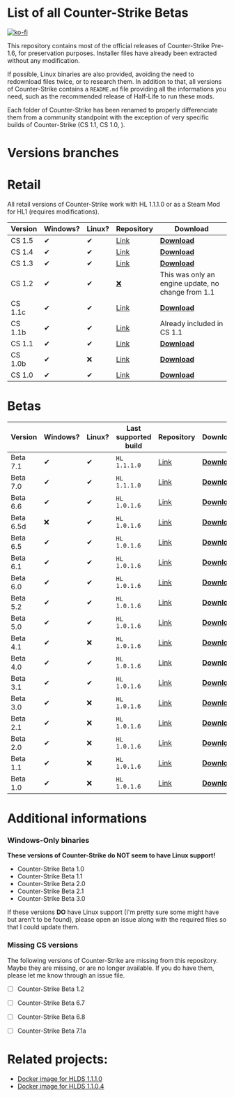 # List of all Counter-Strike Betas 

[![ko-fi](https://ko-fi.com/img/githubbutton_sm.svg)](https://ko-fi.com/P5P27UZHV)

This repository contains most of the official releases of Counter-Strike Pre-1.6, for preservation purposes. Installer files have already been extracted without any modification.

If possible, Linux binaries are also provided, avoiding the need to redownload files twice, or to research them. In addition to that, all versions of Counter-Strike contains a `README.md` file providing all the informations you need, such as the recommended release of Half-Life to run these mods.

Each folder of Counter-Strike has been renamed to properly differenciate them from a community standpoint with the exception of very specific builds of Counter-Strike (CS 1.1, CS 1.0, ).

# Versions branches

# Retail

All retail versions of Counter-Strike work with HL 1.1.1.0 or as a Steam Mod for HL1 (requires modifications).

| Version | Windows? | Linux? | Repository | Download |
| -------- | ------- | -------- | -------- | -------- |
| CS 1.5 | ✔ | ✔ | [Link](https://github.com/Ch0wW/counterstrike-betas/tree/cs15_retail) | [**Download**](https://github.com/Ch0wW/counterstrike-betas/archive/refs/heads/cs15_retail.zip) |
| CS 1.4 | ✔ | ✔ | [Link](https://github.com/Ch0wW/counterstrike-betas/tree/cs14_retail) | [**Download**](https://github.com/Ch0wW/counterstrike-betas/archive/refs/heads/cs14_retail.zip) |
| CS 1.3 | ✔ | ✔ | [Link](https://github.com/Ch0wW/counterstrike-betas/tree/cs13_retail) | [**Download**](https://github.com/Ch0wW/counterstrike-betas/archive/refs/heads/cs13_retail.zip) |
| CS 1.2 | ✔ | ✔ | [❌](https://github.com/Ch0wW/counterstrike-betas/tree/cs11_retail) | This was only an engine update, no change from 1.1 |
| CS 1.1c | ✔ | ✔ | [Link](https://github.com/Ch0wW/counterstrike-betas/tree/cs11_retail) | [**Download**](https://github.com/Ch0wW/counterstrike-betas/archive/refs/heads/cs11_retail.zip) |
| CS 1.1b | ✔| ✔ | [Link](https://github.com/Ch0wW/counterstrike-betas/tree/cs11_retail) | Already included in CS 1.1 |
| CS 1.1 | ✔ | ✔ | [Link](https://github.com/Ch0wW/counterstrike-betas/tree/a98571c1aa4ca3f3a6f42c8848727b34db618bf0) | [**Download**](https://github.com/Ch0wW/counterstrike-betas/archive/a98571c1aa4ca3f3a6f42c8848727b34db618bf0.zip) |
| CS 1.0b | ✔ | ❌ | [Link](https://github.com/Ch0wW/counterstrike-betas/tree/cs10_retail) | [**Download**](https://github.com/Ch0wW/counterstrike-betas/archive/refs/heads/cs10_retail.zip) |
| CS 1.0 | ✔ | ✔ | [Link](https://github.com/Ch0wW/counterstrike-betas/tree/ab6a359832dac535b4e4f25c7d15e724ea514cc1) | [**Download**](https://github.com/Ch0wW/counterstrike-betas/archive/ab6a359832dac535b4e4f25c7d15e724ea514cc1.zip) |

# Betas
| Version | Windows? | Linux? | Last supported build | Repository | Download |
| -------- | ------- | ------- | -------- | -------- | -------- |
| Beta 7.1 | ✔ | ✔ | `HL 1.1.1.0` | [Link](https://github.com/Ch0wW/counterstrike-betas/tree/csbeta65) | [**Download**](https://github.com/Ch0wW/counterstrike-betas/archive/refs/heads/csbeta71.zip) |
| Beta 7.0 | ✔ | ✔ | `HL 1.1.1.0` | [Link](https://github.com/Ch0wW/counterstrike-betas/tree/csbeta70) | [**Download**](https://github.com/Ch0wW/counterstrike-betas/archive/refs/heads/csbeta70.zip) |
| Beta 6.6 | ✔ | ✔ | `HL 1.0.1.6` | [Link](https://github.com/Ch0wW/counterstrike-betas/tree/csbeta66) | [**Download**](https://github.com/Ch0wW/counterstrike-betas/archive/refs/heads/csbeta66.zip) |
| Beta 6.5d | ❌ | ✔ | `HL 1.0.1.6` | [Link](https://github.com/Ch0wW/counterstrike-betas/tree/csbeta65) | [**Download**](https://github.com/Ch0wW/counterstrike-betas/archive/refs/heads/csbeta65.zip) |
| Beta 6.5 | ✔ | ✔ | `HL 1.0.1.6` | [Link](https://github.com/Ch0wW/counterstrike-betas/tree/0ce5e4e8c1fdbc69fc1720dafa5a5e3ce1eef16d) | [**Download**](https://github.com/Ch0wW/counterstrike-betas/archive/0ce5e4e8c1fdbc69fc1720dafa5a5e3ce1eef16d.zip) |
| Beta 6.1 | ✔ | ✔ | `HL 1.0.1.6` | [Link](https://github.com/Ch0wW/counterstrike-betas/tree/csbeta61) | [**Download**](https://github.com/Ch0wW/counterstrike-betas/archive/refs/heads/csbeta61.zip) |
| Beta 6.0 | ✔ | ✔ | `HL 1.0.1.6` | [Link](https://github.com/Ch0wW/counterstrike-betas/tree/csbeta60) | [**Download**](https://github.com/Ch0wW/counterstrike-betas/archive/refs/heads/csbeta60.zip) |
| Beta 5.2 | ✔ | ✔ | `HL 1.0.1.6` | [Link](https://github.com/Ch0wW/counterstrike-betas/tree/csbeta52) | [**Download**](https://github.com/Ch0wW/counterstrike-betas/archive/refs/heads/csbeta52.zip) |
| Beta 5.0 | ✔ | ✔ | `HL 1.0.1.6` | [Link](https://github.com/Ch0wW/counterstrike-betas/tree/csbeta50) | [**Download**](https://github.com/Ch0wW/counterstrike-betas/archive/refs/heads/csbeta50.zip) |
| Beta 4.1 | ✔ | ❌ | `HL 1.0.1.6` | [Link](https://github.com/Ch0wW/counterstrike-betas/tree/csbeta41) | [**Download**](https://github.com/Ch0wW/counterstrike-betas/archive/refs/heads/csbeta41.zip) |
| Beta 4.0 | ✔ | ✔ | `HL 1.0.1.6` | [Link](https://github.com/Ch0wW/counterstrike-betas/tree/csbeta40) | [**Download**](https://github.com/Ch0wW/counterstrike-betas/archive/refs/heads/csbeta40.zip) |
| Beta 3.1 | ✔ | ✔ | `HL 1.0.1.6` | [Link](https://github.com/Ch0wW/counterstrike-betas/tree/csbeta31) | [**Download**](https://github.com/Ch0wW/counterstrike-betas/archive/refs/heads/csbeta31.zip) |
| Beta 3.0 | ✔ | ❌ | `HL 1.0.1.6` | [Link](https://github.com/Ch0wW/counterstrike-betas/tree/csbeta30) | [**Download**](https://github.com/Ch0wW/counterstrike-betas/archive/refs/heads/csbeta30.zip) |
| Beta 2.1 | ✔ | ❌ | `HL 1.0.1.6` | [Link](https://github.com/Ch0wW/counterstrike-betas/tree/csbeta21) | [**Download**](https://github.com/Ch0wW/counterstrike-betas/archive/refs/heads/csbeta21.zip) |
| Beta 2.0 | ✔ | ❌ | `HL 1.0.1.6` | [Link](https://github.com/Ch0wW/counterstrike-betas/tree/csbeta20) | [**Download**](https://github.com/Ch0wW/counterstrike-betas/archive/refs/heads/csbeta20.zip) |
| Beta 1.1 | ✔ | ❌ | `HL 1.0.1.6` | [Link](https://github.com/Ch0wW/counterstrike-betas/tree/csbeta11) | [**Download**](https://github.com/Ch0wW/counterstrike-betas/archive/refs/heads/csbeta11.zip) |
| Beta 1.0 | ✔ | ❌ | `HL 1.0.1.6` | [Link](https://github.com/Ch0wW/counterstrike-betas/tree/csbeta10) | [**Download**](https://github.com/Ch0wW/counterstrike-betas/archive/refs/heads/csbeta10.zip) |

# Additional informations
### Windows-Only binaries 
**These versions of Counter-Strike do __NOT__ seem to have Linux support!**
- Counter-Strike Beta 1.0
- Counter-Strike Beta 1.1
- Counter-Strike Beta 2.0
- Counter-Strike Beta 2.1
- Counter-Strike Beta 3.0

If these versions **DO** have Linux support (I'm pretty sure some might have but aren't to be found), please open an issue along with the required files so that I could update them.

### Missing CS versions

The following versions of Counter-Strike are missing from this repository. Maybe they are missing, or are no longer available. If you do have them, please let me know through an issue file.
- [ ] Counter-Strike Beta 1.2
- [ ] Counter-Strike Beta 6.7
- [ ] Counter-Strike Beta 6.8
- [ ] Counter-Strike Beta 7.1a


# Related projects:
- [Docker image for HLDS 1.1.1.0](https://github.com/Ch0wW/docker-hlds-won2)
- [Docker image for HLDS 1.1.0.4](https://github.com/Ch0wW/docker-hlds-won2-1104)